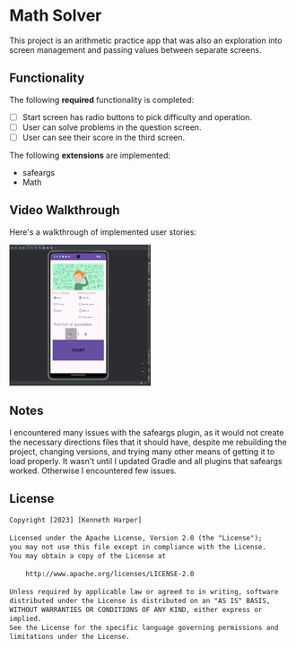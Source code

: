 # Math Solver

This project is an arithmetic practice app that was also an exploration into screen management and passing values between separate screens. 

## Functionality 

The following **required** functionality is completed:

* [ ] Start screen has radio buttons to pick difficulty and operation.
* [ ] User can solve problems in the question screen.
* [ ] User can see their score in the third screen.

The following **extensions** are implemented:

* safeargs
* Math

## Video Walkthrough

Here's a walkthrough of implemented user stories:

<img src="showcase.gif" title='Video Walkthrough' width='50%' alt='Video Walkthrough' />

## Notes

I encountered many issues with the safeargs plugin, as it would not create the necessary directions files that it should have, despite me rebuilding the project, changing versions, and trying many other means of getting it to load properly. It wasn't until I updated Gradle and all plugins that safeargs worked.
Otherwise I encountered few issues.

## License

    Copyright [2023] [Kenneth Harper]

    Licensed under the Apache License, Version 2.0 (the "License");
    you may not use this file except in compliance with the License.
    You may obtain a copy of the License at

        http://www.apache.org/licenses/LICENSE-2.0

    Unless required by applicable law or agreed to in writing, software
    distributed under the License is distributed on an "AS IS" BASIS,
    WITHOUT WARRANTIES OR CONDITIONS OF ANY KIND, either express or implied.
    See the License for the specific language governing permissions and
    limitations under the License.
